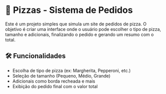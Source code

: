 # 🍕 Pizzas - Sistema de Pedidos

Este é um projeto simples que simula um site de pedidos de pizza. O objetivo é criar uma interface onde o usuário pode escolher o tipo de pizza, tamanho e adicionais, finalizando o pedido e gerando um resumo com o total.

## 🛠 Funcionalidades
- Escolha de tipo de pizza (ex: Margherita, Pepperoni, etc.)
- Seleção de tamanho (Pequeno, Médio, Grande)
- Adicionais como borda recheada e mais
- Exibição do pedido final com o valor total


